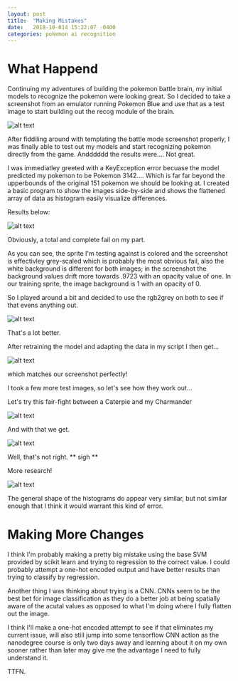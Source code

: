 ```yaml
---
layout: post
title:  "Making Mistakes"
date:   2018-10-014 15:22:07 -0400
categories: pokemon ai recognition
---
```


[test_screen]: https://image.ibb.co/mNvtTp/test-image.png "Bulbasaur"
[other_screen]:https://image.ibb.co/j619jU/caterpie-char-test.png "This one will hurt"
[non_fixed]: https://image.ibb.co/jVBjjU/analysis-non-gray.png "Yep, that's bad"
[fixed]: https://image.ibb.co/crmOdp/analysis-gray-scaled.png "That's better"
[char_gas]: https://image.ibb.co/mQ3NM9/char-gas-breakdown.png "They don't look THAT similar"

[success]:https://image.ibb.co/dV0Vr9/accurate-pokemon.png "WOOOOOOO"
[failure]:https://image.ibb.co/d5W3B9/uh-oh-pokemon.png ":("

# What Happend

Continuing my adventures of building the pokemon battle brain, my initial models to recognize the pokemon were looking great. So I decided to take a screenshot from an emulator running Pokemon Blue and use that as a test image to start building out the recog module of the brain. 

![alt text][test_screen]

After fiddiling around with templating the battle mode screenshot properly, I was finally able to test out my models and start recognizing pokemon directly from the game. Andddddd the results were.... Not great.

I was immediatley greeted with a KeyException error becuase the model predicted my pokemon to be Pokemon 3142.... Which is far far beyond the upperbounds of the original 151 pokemon we should be looking at. I created a basic program to show the images side-by-side and shows the flattened array of data as histogram easily visualize differences.

Results below:

![alt text][non_fixed]

Obviously, a total and complete fail on my part.

As you can see, the sprite I'm testing against is colored and the screenshot is effectivley grey-scaled which is probably the most obvious fail, also the white background is different for both images; in the screenshot the background values drift more towards .9723 with an opacity value of one. In our training sprite, the image background is 1 with an opacity of 0.

So I played around a bit and decided to use the rgb2grey on both to see if that evens anything out.

![alt text][fixed]

That's a lot better.

After retraining the model and adapting the data in my script I then get...

![alt text][success]

which matches our screenshot perfectly!

I took a few more test images, so let's see how they work out...

Let's try this fair-fight between a Caterpie and my Charmander

![alt text][other_screen]

And with that we get.

![alt text][failure]

Well, that's not right. ** sigh **

More research!

![alt text][char_gas]

The general shape of the histograms do appear very similar, but not similar enough that I think it would warrant this kind of error.

# Making More Changes

I think I'm probably making a pretty big mistake using the base SVM provided by scikit learn and trying to regression to the correct value. I could probably attempt a one-hot encoded output and have better results than trying to classify by regression.

Another thing I was thinking about trying is a CNN. CNNs seem to be the best bet for image classification as they do a better job at being spatially aware of the acutal values as opposed to what I'm doing where I fully flatten out the image.

I think I'll make a one-hot encoded attempt to see if that eliminates my current issue, will also still jump into some tensorflow CNN action as the nanodegree course is only two days away and learning about it on my own sooner rather than later may give me the advantage I need to fully understand it.

TTFN.


